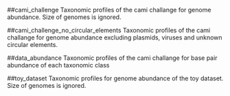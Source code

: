 ##cami_challenge
Taxonomic profiles of the cami challange for genome abundance. Size of genomes is ignored.

##cami_challenge_no_circular_elements
Taxonomic profiles of the cami challange for genome abundance excluding plasmids, viruses and unknown circular elements.

##data_abundance
Taxonomic profiles of the cami challange for base pair abundance of each taxonomic class

##toy_dataset
Taxonomic profiles for genome abundance of the toy dataset. Size of genomes is ignored.
